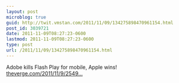 ```yaml
---
layout: post
microblog: true
guid: http://twit.vmstan.com/2011/11/09/134275898470961154.html
post_id: 3039721
date: 2011-11-09T08:27:23-0600
lastmod: 2011-11-09T08:27:23-0600
type: post
url: /2011/11/09/134275898470961154.html
---
```

Adobe kills Flash Play for mobile, Apple wins! <a href="http://www.theverge.com/2011/11/9/2549178/adobe-officially-kills-flash-player-for-mobile-says-html5-is-the-best/in/2313237">theverge.com/2011/11/9/2549…</a>
